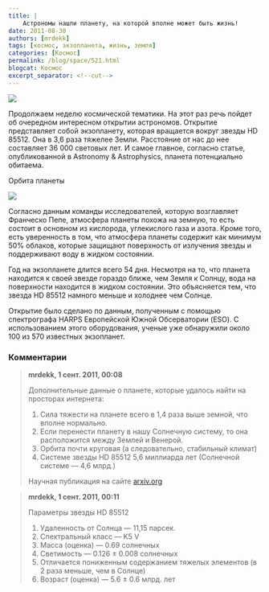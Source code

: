 ```yaml
---
title: |
    Астрономы нашли планету, на которой вполне может быть жизнь!
date: 2011-08-30
authors: [mrdekk]
tags: [космос, экзопланета, жизнь, земля]
categories: [Космос]
permalink: /blog/space/521.html
blogcat: Космос
excerpt_separator: <!--cut-->
---
```



![](http://itw66.ru/uploads/images/00/00/01/2011/08/30/2a15a6.jpg)


Продолжаем неделю космической тематики. На этот раз речь пойдет об очередном интересном открытии астрономов. Открытие представляет собой экзопланету, которая вращается вокруг звезды HD 85512. Она в 3,6 раза тяжелее Земли. Расстояние от нас до нее составляет 36 000 световых лет. И самое главное, согласно статье, опубликованной в Astronomy & Astrophysics, планета потенциально обитаема.


<!--cut-->


Орбита планеты

![](http://itw66.ru/uploads/images/00/00/01/2011/08/30/af5b86.png)


Согласно данным команды исследователей, которую возглавляет Франческо Пепе, атмосфера планеты похожа на земную, то есть состоит в основном из кислорода, углекислого газа и азота. Кроме того, есть уверенность в том, что атмосфера планеты содержит как минимум 50% облаков, которые защищают поверхность от излучения звезды и поддерживают воду в жидком состоянии.

Год на экзопланете длится всего 54 дня. Несмотря на то, что планета находится к своей звезде гораздо ближе, чем Земля к Солнцу, вода на поверхности находится в жидком состоянии. Это объясняется тем, что звезда HD 85512 намного меньше и холоднее чем Солнце.

Открытие было сделано по данным, полученным с помощью спектрографа HARPS Европейской Южной Обсерватории (ESO). С использованием этого оборудования, ученые уже обнаружили около 100 из 570 известных экзопланет.

### Комментарии

>**mrdekk, 1 сент. 2011, 00:08**
>
>Дополнительные данные о планете, которые удалось найти на просторах интернета:
>
>1. Сила тяжести на планете всего в 1,4 раза выше земной, что вполне нормально.
>2. Если перенести планету в нашу Солнечную систему, то она расположится между Землей и Венерой.
>3. Орбита почти круговая (а следовательно, стабильный климат)
>4. Системе звезды HD 85512 5,6 миллиарда лет (Солнечной системе — 4,6 млрд.)
>
>Научная публикация на сайте [arxiv.org](http://arxiv.org/abs/1108.3561)

> **mrdekk, 1 сент. 2011, 00:11**
>
>Параметры звезды HD 85512
>1. Удаленность от Солнца — 11,15 парсек.
>2. Спектральный класс — K5 V
>3. Масса (оценка) — 0.69 солнечных
>4. Светимость — 0.126 ± 0.008 солнечных
>5. Отличается пониженным содержанием тяжелых элементов (в 2 раза меньше, чем в Солнце)
>6. Возраст (оценка) — 5.6 ± 0.6 млрд. лет
